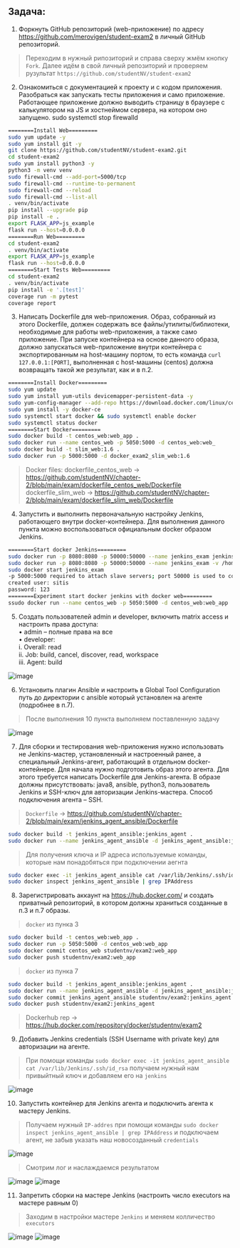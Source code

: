 
## Задача:
1.	Форкнуть GitHub репозиторий (web-приложение) по адресу https://github.com/merovigen/student-exam2 в личный GitHub репозиторий.
> Переходим в нужный рипозиторий и справа сверху жмём кнопку `Fork`. Далее идём в свой личный репозиторий и проверяем рузультат `https://github.com/studentNV/student-exam2`
2.	Ознакомиться с документацией к проекту и с кодом приложения. Разобраться как запускать тесты приложения и само приложение. Работающее приложение должно выводить страницу в браузере с калькулятором на JS и хостнеймом сервера, на котором оно запущено.
sudo systemctl stop firewalld
```bash
========Install Web=========
sudo yum update -y	
sudo yum install git -y	
git clone https://github.com/studentNV/student-exam2.git
cd student-exam2		
sudo yum install python3 -y	
python3 -m venv venv	
sudo firewall-cmd --add-port=5000/tcp	
sudo firewall-cmd --runtime-to-permanent	
sudo firewall-cmd --reload	
sudo firewall-cmd --list-all	
. venv/bin/activate	
pip install --upgrade pip		
pip install -e .	
export FLASK_APP=js_example	
flask run --host=0.0.0.0
========Run Web=========
cd student-exam2
. venv/bin/activate
export FLASK_APP=js_example
flask run --host=0.0.0.0
========Start Tests Web=========
cd student-exam2
. venv/bin/activate
pip install -e '.[test]'
coverage run -m pytest
coverage report
```
3.	Написать Dockerfile для web-приложения. Образ, собранный из этого Dockerfile, должен содержать все файлы/утилиты/библиотеки, необходимые для работы web-приложения, а также само приложение. При запуске контейнера на основе данного образа, должно запускаться web-приложение внутри контейнера с экспортированным на host-машину портом, то есть команда `curl 127.0.0.1:[PORT]`, выполненная с host-машины (centos) должна возвращать такой же результат, как и в п.2.
```bash
========Install Docker=========
sudo yum update
sudo yum install yum-utils devicemapper-persistent-data -y
sudo yum-config-manager --add-repo https://download.docker.com/linux/centos/docker-ce.repo
sudo yum install -y docker-ce
sudo systemctl start docker && sudo systemctl enable docker
sudo systemctl status docker
========Start Docker=========
sudo docker build -t centos_web:web_app .
sudo docker run --name centos_web -p 5050:5000 -d centos_web:web_
sudo docker build -t slim_web:1.6 .
sudo docker run -p 5000:5000 -d docker_exam2_slim_web:1.6
```
> Docker files:	
> dockerfile_centos_web -> https://github.com/studentNV/chapter-2/blob/main/exam/dockerfile_centos_web/Dockerfile   
> dockerfile_slim_web -> https://github.com/studentNV/chapter-2/blob/main/exam/dockerfile_slim_web/Dockerfile  
4.	Запустить и выполнить первоначальную настройку Jenkins, работающего внутри docker-контейнера. Для выполнения данного пункта можно воспользоваться официальным docker образом Jenkins.
```bash
========Start docker Jenkins=========
sudo docker run -p 8080:8080 -p 50000:50000 --name jenkins_exam jenkins/jenkins:latest
sudo docker run -p 8080:8080 -p 50000:50000 --name jenkins_exam -v /home/sit/docker_jenkins:/var/jenkins_home jenkins/jenkins:latest
sudo docker start jenkins_exam
-p 5000:5000 required to attach slave servers; port 50000 is used to communicate between master and slaves
created user: sitis
password: 123
========Experiment start docker jenkins with docker web=========
ssudo docker run --name centos_web -p 5050:5000 -d centos_web:web_app
```
5.	Создать пользователей admin и developer, включить matrix access и настроить права доступа:      
•	admin – полные права на все     
•	developer:      
i.	Overall: read       
ii.	Job: build, cancel, discover, read, workspace       
iii.	Agent: build  

![image](https://user-images.githubusercontent.com/95025513/162625705-7f6626c0-c8aa-4359-96e1-78db47dd85b5.png)

6.	Установить плагин Ansible и настроить в Global Tool Configuration путь до директории с ansible который установлен на агенте (подробнее в п.7).
> После выполнения 10 пункта выполняем поставленную задачу

![image](https://user-images.githubusercontent.com/95025513/162733584-8988a0ea-0746-4ac6-832b-45dd4231c7af.png)

7.	Для сборки и тестирования web-приложения нужно использовать не Jenkins-мастер, установленный и настроенный ранее, а специальный Jenkins-агент, работающий в отдельном docker-контейнере. Для начала нужно подготовить образ этого агента. Для этого требуется написать Dockerfile для Jenkins-агента. В образе должны присутствовать: java8, ansible, python3, пользователь Jenkins и SSH-ключ для авторизации Jenkins-мастера. Способ подключения агента – SSH.
> `Dockerfile` -> https://github.com/studentNV/chapter-2/blob/main/exam/jenkins_agent_ansible/Dockerfile
```bash
sudo docker build -t jenkins_agent_ansible:jenkins_agent .
sudo docker run --name jenkins_agent_ansible -d jenkins_agent_ansible:jenkins_agent
```
> Для получения ключа и IP адреса используемые команды, которые нам понадобяться при подключении аегнта
```bash
sudo docker exec -it jenkins_agent_ansible cat /var/lib/Jenkins/.ssh/id_rsa
sudo docker inspect jenkins_agent_ansible | grep IPAddress
```
8.	Зарегистрировать аккаунт на https://hub.docker.com/ и создать приватный репозиторий, в котором должны храниться созданные в п.3 и п.7 образы.
> `docker` из пунка 3
```bash
sudo docker build -t centos_web:web_app .
sudo docker run -p 5050:5000 -d centos_web:web_app
sudo docker commit centos_web studentnv/exam2:web_app
sudo docker push studentnv/exam2:web_app
```
> `docker` из пунка 7
```bash
sudo docker build -t jenkins_agent_ansible:jenkins_agent .
sudo docker run --name jenkins_agent_ansible -d jenkins_agent_ansible:jenkins_agent
sudo docker commit jenkins_agent_ansible studentnv/exam2:jenkins_agent
sudo docker push studentnv/exam2:jenkins_agent
```
> Dockerhub rep -> https://hub.docker.com/repository/docker/studentnv/exam2   

9.	Добавить Jenkins credentials (SSH Username with private key) для авторизации на агенте.
> При помощи команды `sudo docker exec -it jenkins_agent_ansible cat /var/lib/Jenkins/.ssh/id_rsa` получаем нужный нам привыйтный ключ и добавляем его на `jenkins`

![image](https://user-images.githubusercontent.com/95025513/162732107-7068e9c8-8f3e-44f8-a8de-683688afa500.png)

10.	Запустить контейнер для Jenkins агента и подключить агента к мастеру Jenkins.
> Получаем нужный `IP-addres` при помощи команды `sudo docker inspect jenkins_agent_ansible | grep IPAddress` и подключаем агент, не забыв указать наш новосозданный `credentials`

![image](https://user-images.githubusercontent.com/95025513/162732972-f3fd9595-0187-4465-b5ba-4722d51f793d.png)
> Смотрим лог и наслаждаемся результатом

![image](https://user-images.githubusercontent.com/95025513/162733100-1a343cbe-d069-4a25-8a0a-c79df832dcf6.png)
![image](https://user-images.githubusercontent.com/95025513/162733148-6b976105-8b4e-4db7-9c08-d593a587d281.png)

11.	Запретить сборки на мастере Jenkins (настроить число executors на мастере равным 0)
> Заходим в настройки мастере `Jenkins` и меняем колличество `executors`

![image](https://user-images.githubusercontent.com/95025513/162733929-cf0b3765-cc7e-45fc-b1ce-b4ad4b99bcb3.png)
![image](https://user-images.githubusercontent.com/95025513/162734040-a43b42fe-f5f1-4245-bbe3-9a619dd2f882.png)
